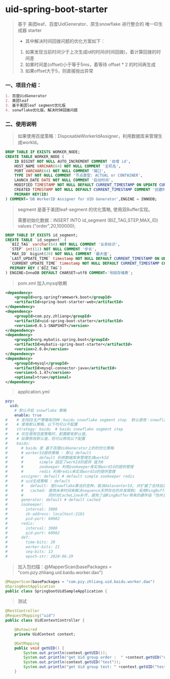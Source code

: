 # uid-spring-boot-starter
> 基于 美团leaf、百度UidGenerator、原生snowflake 进行整合的 唯一ID生成器 starter
>
> - 其中解决时间回拨问题的优化方案如下：
>  1. 如果发现当前时间少于上次生成id的时间(时间回拨)，着计算回拨的时间差
>  2. 如果时间差(offset)小于等于5ms，着等待 offset * 2 的时间再生成
>  3. 如果offset大于5，则直接抛出异常

### 一、项目介绍：
```markdown
1. 百度UidGenerator
2. 美团leaf
3. 基于美团leaf segment优化版
4. sonwflake优化版，解决时钟回拨问题

```

### 二、使用说明
> 如果使用百度策略：DisposableWorkerIdAssigner，利用数据库来管理生成workId。
```sql
DROP TABLE IF EXISTS WORKER_NODE;
CREATE TABLE WORKER_NODE (
    ID BIGINT NOT NULL AUTO_INCREMENT COMMENT '自增 id',
    HOST_NAME VARCHAR(64) NOT NULL COMMENT '主机名',
    PORT VARCHAR(64) NOT NULL COMMENT '端口',
    TYPE INT NOT NULL COMMENT '节点类型: ACTUAL or CONTAINER',
    LAUNCH_DATE DATE NOT NULL COMMENT '启动时间',
    MODIFIED TIMESTAMP NOT NULL DEFAULT CURRENT_TIMESTAMP ON UPDATE CURRENT_TIMESTAMP COMMENT '修改时间',
    CREATED TIMESTAMP NOT NULL DEFAULT CURRENT_TIMESTAMP COMMENT '创建时间',
    PRIMARY KEY(ID)
) COMMENT='DB WorkerID Assigner for UID Generator',ENGINE = INNODB;
```
> segment 是基于美团leaf-segment 的优化策略, 使用双Buffer实现。
> 
> 需要初始化数据：INSERT INTO id_segment (BIZ_TAG,STEP,MAX_ID) values ("order",20,100000);
```sql
DROP TABLE IF EXISTS id_segment;
CREATE TABLE `id_segment` (
  `BIZ_TAG` varchar(64) NOT NULL COMMENT '业务标识',
  `STEP` int(11) NOT NULL COMMENT '步长',
  `MAX_ID` bigint(20) NOT NULL COMMENT '最大值',
  `LAST_UPDATE_TIME` timestamp NOT NULL DEFAULT CURRENT_TIMESTAMP ON UPDATE CURRENT_TIMESTAMP COMMENT '上次修改时间',
  `CURRENT_UPDATE_TIME` timestamp NOT NULL DEFAULT CURRENT_TIMESTAMP COMMENT '当前修改时间',
  PRIMARY KEY (`BIZ_TAG`)
) ENGINE=InnoDB DEFAULT CHARSET=utf8 COMMENT='号段存储表';
```

> pom.xml 加入mysql依赖
```xml
<dependency>
    <groupId>org.springframework.boot</groupId>
    <artifactId>spring-boot-starter-web</artifactId>
</dependency>
<dependency>
    <groupId>com.pzy.zhliang</groupId>
    <artifactId>uid-spring-boot-starter</artifactId>
    <version>0.0.1-SNAPSHOT</version>
</dependency>
<dependency>
    <groupId>org.mybatis.spring.boot</groupId>
    <artifactId>mybatis-spring-boot-starter</artifactId>
    <version>2.0.0</version>
</dependency>
<dependency>
    <groupId>mysql</groupId>
    <artifactId>mysql-connector-java</artifactId>
    <version>5.1.47</version>
    <optional>true</optional>
</dependency>
```
> application.yml 
```yaml
pzy:
  uid:
    # 默认开启 snowflake 策略
    enable: true
#    # 支持ID生产策略有四种：baidu snowflake segment step  默认使用：snowflake
#    # 使用默认策略，以下均可以不配置
#    strategy: baidu  # baidu snowflake segment step
#    # 仅在使用百度策略时，配置都有默认值。
#    # 如需修改默认值，则可以修改以下配置
#    baidu:
#      # baidu 是 基于百度UidGenerator上的的优化策略
#      # workerId提供策略 : 默认 default
#      #       default 利用数据库来管理生成workId 
#      #       simple 固定了workId的提供 值为0 
#      #       zookeeper 利用zookeeper来实现wordId的提供管理 
#      #       redis 利用redis来实现wordId的提供管理 
#      assigner: default # default simple zookeeper redis
#      # uid生成策略 : default
#      #   default: 是Snowflake算法的变种，取消datacenterId, 并扩展了支持自定义workerId位数和初始化策略
#      #   cached: 借用未来时间来解决sequence天然存在的并发限制; 采用RingBuffer来缓存已生成的UID, 并行化UID的生产和消费,
#      #           同时对CacheLine补齐，避免了由RingBuffer带来的硬件级「伪共享」问题. 最终单机QPS可达600万
#      generator: default # default cached
#      zookeeper:
#        interval: 3000
#        zk-address: localhost:2181
#        pid-port: 60982
#      redis:
#        interval: 3000
#        pid-port: 60982
#      def:
#        time-bits: 29
#        worker-bits: 21
#        seq-bits: 13
#        epoch-str: 2020-06-29
```

> 加入包扫描：@MapperScan(basePackages = "com.pzy.zhliang.uid.baidu.worker.dao")
```java
@MapperScan(basePackages = "com.pzy.zhliang.uid.baidu.worker.dao")
@SpringBootApplication
public class SpringbootUidSampleApplication {
```

> 测试
```java
@RestController
@RequestMapping("uid")
public class UidContextController {

    @Autowired
    private UidContext context;

    @GetMapping
    public void getUID() {
        System.out.println(context.getUID());
        System.out.println("get Uid group order :  " +context.getUID("order"));
        System.out.println(context.getUID("test"));
        System.out.println("get Uid group test: " +context.getUID("test"));
    }
```
